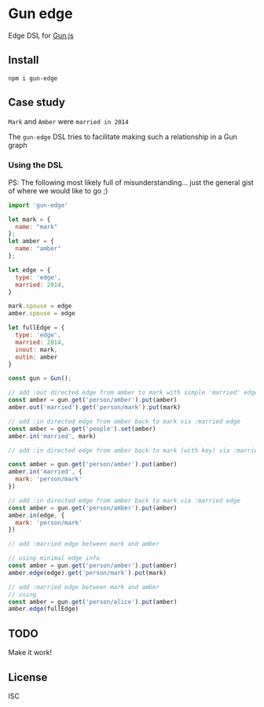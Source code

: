 # Gun edge

Edge DSL for [Gun.js](http://gun.js.org/)

## Install

`npm i gun-edge`

## Case study

`Mark` and `Amber` were `married in 2014`

The `gun-edge` DSL tries to facilitate making such a relationship in a Gun graph

### Using the DSL

PS: The following most likely full of misunderstanding... just the general gist of where we would like to go ;)

```js
import 'gun-edge'

let mark = {
  name: "mark"
};
let amber = {
  name: "amber"
};

let edge = {
  type: 'edge',
  married: 2014,
}

mark.spouse = edge
amber.spouse = edge

let fullEdge = {
  type: 'edge',
  married: 2014,
  inout: mark,
  outin: amber
}

const gun = Gun();

// add :out directed edge from amber to mark with simple 'married' edge
const amber = gun.get('person/amber').put(amber)
amber.out('married').get('person/mark').put(mark)

// add :in directed edge from amber back to mark via :married edge
const amber = gun.get('people').set(amber)
amber.in('married', mark)

// add :in directed edge from amber back to mark (with key) via :married edge

const amber = gun.get('person/amber').put(amber)
amber.in('married', {
  mark: 'person/mark'
})

// add :in directed edge from amber back to mark via :married edge
const amber = gun.get('person/amber').put(amber)
amber.in(edge, {
  mark: 'person/mark'
})

// add :married edge between mark and amber

// using minimal edge info
const amber = gun.get('person/amber').put(amber)
amber.edge(edge).get('person/mark').put(mark)

// add :married edge between mark and amber
// using
const amber = gun.get('person/alice').put(amber)
amber.edge(fullEdge)
```

## TODO

Make it work!

## License

ISC